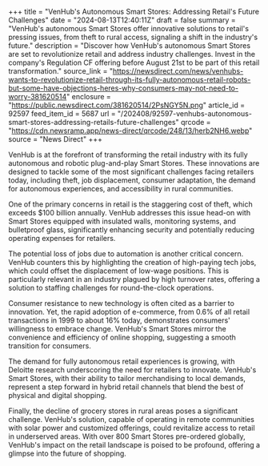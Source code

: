 +++
title = "VenHub's Autonomous Smart Stores: Addressing Retail's Future Challenges"
date = "2024-08-13T12:40:11Z"
draft = false
summary = "VenHub's autonomous Smart Stores offer innovative solutions to retail's pressing issues, from theft to rural access, signaling a shift in the industry's future."
description = "Discover how VenHub's autonomous Smart Stores are set to revolutionize retail and address industry challenges. Invest in the company's Regulation CF offering before August 21st to be part of this retail transformation."
source_link = "https://newsdirect.com/news/venhubs-wants-to-revolutionize-retail-through-its-fully-autonomous-retail-robots-but-some-have-objections-heres-why-consumers-may-not-need-to-worry-381620514"
enclosure = "https://public.newsdirect.com/381620514/2PsNGY5N.png"
article_id = 92597
feed_item_id = 5687
url = "/202408/92597-venhubs-autonomous-smart-stores-addressing-retails-future-challenges"
qrcode = "https://cdn.newsramp.app/news-direct/qrcode/248/13/herb2NH6.webp"
source = "News Direct"
+++

<p>VenHub is at the forefront of transforming the retail industry with its fully autonomous and robotic plug-and-play Smart Stores. These innovations are designed to tackle some of the most significant challenges facing retailers today, including theft, job displacement, consumer adaptation, the demand for autonomous experiences, and accessibility in rural communities.</p><p>One of the primary concerns in retail is the staggering cost of theft, which exceeds $100 billion annually. VenHub addresses this issue head-on with Smart Stores equipped with insulated walls, monitoring systems, and bulletproof glass, significantly enhancing security and potentially reducing operating expenses for retailers.</p><p>The potential loss of jobs due to automation is another critical concern. VenHub counters this by highlighting the creation of high-paying tech jobs, which could offset the displacement of low-wage positions. This is particularly relevant in an industry plagued by high turnover rates, offering a solution to staffing challenges for round-the-clock operations.</p><p>Consumer resistance to new technology is often cited as a barrier to innovation. Yet, the rapid adoption of e-commerce, from 0.6% of all retail transactions in 1999 to about 16% today, demonstrates consumers' willingness to embrace change. VenHub's Smart Stores mirror the convenience and efficiency of online shopping, suggesting a smooth transition for consumers.</p><p>The demand for fully autonomous retail experiences is growing, with Deloitte research underscoring the need for retailers to innovate. VenHub's Smart Stores, with their ability to tailor merchandising to local demands, represent a step forward in hybrid retail channels that blend the best of physical and digital shopping.</p><p>Finally, the decline of grocery stores in rural areas poses a significant challenge. VenHub's solution, capable of operating in remote communities with solar power and customized offerings, could revitalize access to retail in underserved areas. With over 800 Smart Stores pre-ordered globally, VenHub's impact on the retail landscape is poised to be profound, offering a glimpse into the future of shopping.</p>